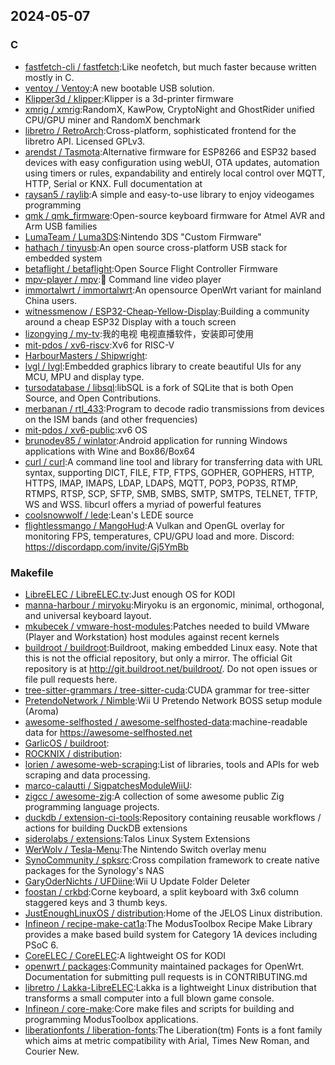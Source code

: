 ## 2024-05-07

### C

* [fastfetch-cli / fastfetch](https://github.com/fastfetch-cli/fastfetch):Like neofetch, but much faster because written mostly in C.
* [ventoy / Ventoy](https://github.com/ventoy/Ventoy):A new bootable USB solution.
* [Klipper3d / klipper](https://github.com/Klipper3d/klipper):Klipper is a 3d-printer firmware
* [xmrig / xmrig](https://github.com/xmrig/xmrig):RandomX, KawPow, CryptoNight and GhostRider unified CPU/GPU miner and RandomX benchmark
* [libretro / RetroArch](https://github.com/libretro/RetroArch):Cross-platform, sophisticated frontend for the libretro API. Licensed GPLv3.
* [arendst / Tasmota](https://github.com/arendst/Tasmota):Alternative firmware for ESP8266 and ESP32 based devices with easy configuration using webUI, OTA updates, automation using timers or rules, expandability and entirely local control over MQTT, HTTP, Serial or KNX. Full documentation at
* [raysan5 / raylib](https://github.com/raysan5/raylib):A simple and easy-to-use library to enjoy videogames programming
* [qmk / qmk_firmware](https://github.com/qmk/qmk_firmware):Open-source keyboard firmware for Atmel AVR and Arm USB families
* [LumaTeam / Luma3DS](https://github.com/LumaTeam/Luma3DS):Nintendo 3DS "Custom Firmware"
* [hathach / tinyusb](https://github.com/hathach/tinyusb):An open source cross-platform USB stack for embedded system
* [betaflight / betaflight](https://github.com/betaflight/betaflight):Open Source Flight Controller Firmware
* [mpv-player / mpv](https://github.com/mpv-player/mpv):🎥 Command line video player
* [immortalwrt / immortalwrt](https://github.com/immortalwrt/immortalwrt):An opensource OpenWrt variant for mainland China users.
* [witnessmenow / ESP32-Cheap-Yellow-Display](https://github.com/witnessmenow/ESP32-Cheap-Yellow-Display):Building a community around a cheap ESP32 Display with a touch screen
* [lizongying / my-tv](https://github.com/lizongying/my-tv):我的电视 电视直播软件，安装即可使用
* [mit-pdos / xv6-riscv](https://github.com/mit-pdos/xv6-riscv):Xv6 for RISC-V
* [HarbourMasters / Shipwright](https://github.com/HarbourMasters/Shipwright):
* [lvgl / lvgl](https://github.com/lvgl/lvgl):Embedded graphics library to create beautiful UIs for any MCU, MPU and display type.
* [tursodatabase / libsql](https://github.com/tursodatabase/libsql):libSQL is a fork of SQLite that is both Open Source, and Open Contributions.
* [merbanan / rtl_433](https://github.com/merbanan/rtl_433):Program to decode radio transmissions from devices on the ISM bands (and other frequencies)
* [mit-pdos / xv6-public](https://github.com/mit-pdos/xv6-public):xv6 OS
* [brunodev85 / winlator](https://github.com/brunodev85/winlator):Android application for running Windows applications with Wine and Box86/Box64
* [curl / curl](https://github.com/curl/curl):A command line tool and library for transferring data with URL syntax, supporting DICT, FILE, FTP, FTPS, GOPHER, GOPHERS, HTTP, HTTPS, IMAP, IMAPS, LDAP, LDAPS, MQTT, POP3, POP3S, RTMP, RTMPS, RTSP, SCP, SFTP, SMB, SMBS, SMTP, SMTPS, TELNET, TFTP, WS and WSS. libcurl offers a myriad of powerful features
* [coolsnowwolf / lede](https://github.com/coolsnowwolf/lede):Lean's LEDE source
* [flightlessmango / MangoHud](https://github.com/flightlessmango/MangoHud):A Vulkan and OpenGL overlay for monitoring FPS, temperatures, CPU/GPU load and more. Discord: https://discordapp.com/invite/Gj5YmBb

### Makefile

* [LibreELEC / LibreELEC.tv](https://github.com/LibreELEC/LibreELEC.tv):Just enough OS for KODI
* [manna-harbour / miryoku](https://github.com/manna-harbour/miryoku):Miryoku is an ergonomic, minimal, orthogonal, and universal keyboard layout.
* [mkubecek / vmware-host-modules](https://github.com/mkubecek/vmware-host-modules):Patches needed to build VMware (Player and Workstation) host modules against recent kernels
* [buildroot / buildroot](https://github.com/buildroot/buildroot):Buildroot, making embedded Linux easy. Note that this is not the official repository, but only a mirror. The official Git repository is at http://git.buildroot.net/buildroot/. Do not open issues or file pull requests here.
* [tree-sitter-grammars / tree-sitter-cuda](https://github.com/tree-sitter-grammars/tree-sitter-cuda):CUDA grammar for tree-sitter
* [PretendoNetwork / Nimble](https://github.com/PretendoNetwork/Nimble):Wii U Pretendo Network BOSS setup module (Aroma)
* [awesome-selfhosted / awesome-selfhosted-data](https://github.com/awesome-selfhosted/awesome-selfhosted-data):machine-readable data for https://awesome-selfhosted.net
* [GarlicOS / buildroot](https://github.com/GarlicOS/buildroot):
* [ROCKNIX / distribution](https://github.com/ROCKNIX/distribution):
* [lorien / awesome-web-scraping](https://github.com/lorien/awesome-web-scraping):List of libraries, tools and APIs for web scraping and data processing.
* [marco-calautti / SigpatchesModuleWiiU](https://github.com/marco-calautti/SigpatchesModuleWiiU):
* [zigcc / awesome-zig](https://github.com/zigcc/awesome-zig):A collection of some awesome public Zig programming language projects.
* [duckdb / extension-ci-tools](https://github.com/duckdb/extension-ci-tools):Repository containing reusable workflows / actions for building DuckDB extensions
* [siderolabs / extensions](https://github.com/siderolabs/extensions):Talos Linux System Extensions
* [WerWolv / Tesla-Menu](https://github.com/WerWolv/Tesla-Menu):The Nintendo Switch overlay menu
* [SynoCommunity / spksrc](https://github.com/SynoCommunity/spksrc):Cross compilation framework to create native packages for the Synology's NAS
* [GaryOderNichts / UFDiine](https://github.com/GaryOderNichts/UFDiine):Wii U Update Folder Deleter
* [foostan / crkbd](https://github.com/foostan/crkbd):Corne keyboard, a split keyboard with 3x6 column staggered keys and 3 thumb keys.
* [JustEnoughLinuxOS / distribution](https://github.com/JustEnoughLinuxOS/distribution):Home of the JELOS Linux distribution.
* [Infineon / recipe-make-cat1a](https://github.com/Infineon/recipe-make-cat1a):The ModusToolbox Recipe Make Library provides a make based build system for Category 1A devices including PSoC 6.
* [CoreELEC / CoreELEC](https://github.com/CoreELEC/CoreELEC):A lightweight OS for KODI
* [openwrt / packages](https://github.com/openwrt/packages):Community maintained packages for OpenWrt. Documentation for submitting pull requests is in CONTRIBUTING.md
* [libretro / Lakka-LibreELEC](https://github.com/libretro/Lakka-LibreELEC):Lakka is a lightweight Linux distribution that transforms a small computer into a full blown game console.
* [Infineon / core-make](https://github.com/Infineon/core-make):Core make files and scripts for building and programming ModusToolbox applications.
* [liberationfonts / liberation-fonts](https://github.com/liberationfonts/liberation-fonts):The Liberation(tm) Fonts is a font family which aims at metric compatibility with Arial, Times New Roman, and Courier New.
